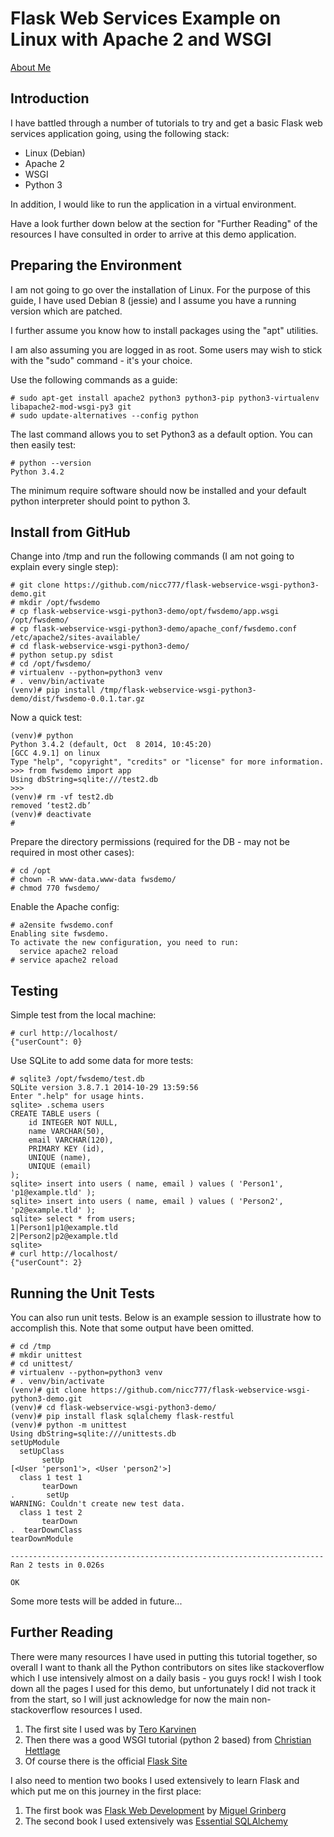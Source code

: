 # Flask Web Services Example on Linux with Apache 2 and WSGI

[About Me](about.me/nico.coetzee "About Nico Coetzee")

## Introduction

I have battled through a number of tutorials to try and get a basic Flask web services application going, using the following stack:

* Linux (Debian)
* Apache 2
* WSGI
* Python 3

In addition, I would like to run the application in a virtual environment.

Have a look further down below at the section for "Further Reading" of the resources I have consulted in order to arrive at this demo application.

## Preparing the Environment

I am not going to go over the installation of Linux. For the purpose of this guide, I have used Debian 8 (jessie) and I assume you have a running version which are patched.

I further assume you know how to install packages using the "apt" utilities.

I am also assuming you are logged in as root. Some users may wish to stick with the "sudo" command - it's your choice.

Use the following commands as a guide:

```
# sudo apt-get install apache2 python3 python3-pip python3-virtualenv libapache2-mod-wsgi-py3 git
# sudo update-alternatives --config python
```

The last command allows you to set Python3 as a default option. You can then easily test:

```
# python --version
Python 3.4.2
```

The minimum require software should now be installed and your default python interpreter should point to python 3.

## Install from GitHub

Change into /tmp and run the following commands (I am not going to explain every single step):

```
# git clone https://github.com/nicc777/flask-webservice-wsgi-python3-demo.git
# mkdir /opt/fwsdemo
# cp flask-webservice-wsgi-python3-demo/opt/fwsdemo/app.wsgi /opt/fwsdemo/
# cp flask-webservice-wsgi-python3-demo/apache_conf/fwsdemo.conf /etc/apache2/sites-available/
# cd flask-webservice-wsgi-python3-demo/
# python setup.py sdist
# cd /opt/fwsdemo/
# virtualenv --python=python3 venv
# . venv/bin/activate
(venv)# pip install /tmp/flask-webservice-wsgi-python3-demo/dist/fwsdemo-0.0.1.tar.gz
```

Now a quick test:

```
(venv)# python
Python 3.4.2 (default, Oct  8 2014, 10:45:20)
[GCC 4.9.1] on linux
Type "help", "copyright", "credits" or "license" for more information.
>>> from fwsdemo import app
Using dbString=sqlite:///test2.db
>>>
(venv)# rm -vf test2.db
removed ‘test2.db’
(venv)# deactivate
#
```

Prepare the directory permissions (required for the DB - may not be required in most other cases):

```
# cd /opt
# chown -R www-data.www-data fwsdemo/
# chmod 770 fwsdemo/
```

Enable the Apache config:

```
# a2ensite fwsdemo.conf
Enabling site fwsdemo.
To activate the new configuration, you need to run:
  service apache2 reload
# service apache2 reload
```

## Testing

Simple test from the local machine:

```
# curl http://localhost/
{"userCount": 0}
```

Use SQLite to add some data for more tests:

```
# sqlite3 /opt/fwsdemo/test.db
SQLite version 3.8.7.1 2014-10-29 13:59:56
Enter ".help" for usage hints.
sqlite> .schema users
CREATE TABLE users (
	id INTEGER NOT NULL,
	name VARCHAR(50),
	email VARCHAR(120),
	PRIMARY KEY (id),
	UNIQUE (name),
	UNIQUE (email)
);
sqlite> insert into users ( name, email ) values ( 'Person1', 'p1@example.tld' );
sqlite> insert into users ( name, email ) values ( 'Person2', 'p2@example.tld' );
sqlite> select * from users;
1|Person1|p1@example.tld
2|Person2|p2@example.tld
sqlite>
# curl http://localhost/
{"userCount": 2}
```

## Running the Unit Tests

You can also run unit tests. Below is an example session to illustrate how to accomplish this. Note that some output have been omitted.

```
# cd /tmp
# mkdir unittest
# cd unittest/
# virtualenv --python=python3 venv
# . venv/bin/activate
(venv)# git clone https://github.com/nicc777/flask-webservice-wsgi-python3-demo.git
(venv)# cd flask-webservice-wsgi-python3-demo/
(venv)# pip install flask sqlalchemy flask-restful
(venv)# python -m unittest
Using dbString=sqlite:///unittests.db
setUpModule
  setUpClass
       setUp
[<User 'person1'>, <User 'person2'>]
  class 1 test 1
       tearDown
.       setUp
WARNING: Couldn't create new test data.
  class 1 test 2
       tearDown
.  tearDownClass
tearDownModule

----------------------------------------------------------------------
Ran 2 tests in 0.026s

OK
```

Some more tests will be added in future...

## Further Reading

There were many resources I have used in putting this tutorial together, so overall I want to thank all the Python contributors on sites like stackoverflow which I use intensively almost on a daily basis - you guys rock! I wish I took down all the pages I used for this demo, but unfortunately I did not track it from the start, so I will just acknowledge for now the main non-stackoverflow resources I used.

1. The first site I used was by [Tero Karvinen](http://terokarvinen.com/2016/deploy-flask-python3-on-apache2-ubuntu "Deploy Flask & Python3 on Apache2 & Ubuntu")
2. Then there was a good WSGI tutorial (python 2 based) from [Christian Hettlage](http://software.saao.ac.za/2014/10/29/deploying-a-flask-application-on-apache/ "Deploying a Flask application on Apache")
3. Of course there is the official [Flask Site](http://flask.pocoo.org/docs/0.10/ "Flask")

I also need to mention two books I used extensively to learn Flask and which put me on this journey in the first place:

1. The first book was [Flask Web Development](http://www.flaskbook.com "Flask Web Development") by [Miguel Grinberg](https://github.com/miguelgrinberg "GitHub")
2. The second book I used extensively was [Essential SQLAlchemy](http://shop.oreilly.com/product/0636920035800.do "Essential SQLAlchemy")
